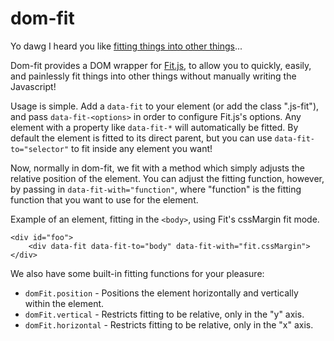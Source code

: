 # dom-fit

Yo dawg I heard you like [fitting things into other things](https://github.com/soulwire/fit.js)...

Dom-fit provides a DOM wrapper for [Fit.js](https://github.com/soulwire/fit.js), to allow you to quickly, easily, and painlessly fit things into other things without manually writing the Javascript!

Usage is simple. Add a `data-fit` to your element (or add the class ".js-fit"), and pass `data-fit-<options>` in order to configure Fit.js's options. Any element with a property like `data-fit-*` will automatically be fitted. By default the element is fitted to its direct parent, but you can use `data-fit-to="selector"` to fit inside any element you want!

Now, normally in dom-fit, we fit with a method which simply adjusts the relative position of the element. You can adjust the fitting function, however, by passing in `data-fit-with="function"`, where "function" is the fitting function that you want to use for the element.

Example of an element, fitting in the `<body>`, using Fit's cssMargin fit mode.

```
<div id="foo">
    <div data-fit data-fit-to="body" data-fit-with="fit.cssMargin">
</div>
```

We also have some built-in fitting functions for your pleasure:

 * `domFit.position` - Positions the element horizontally and vertically within the element.
 * `domFit.vertical` - Restricts fitting to be relative, only in the "y" axis.
 * `domFit.horizontal` - Restricts fitting to be relative, only in the "x" axis.